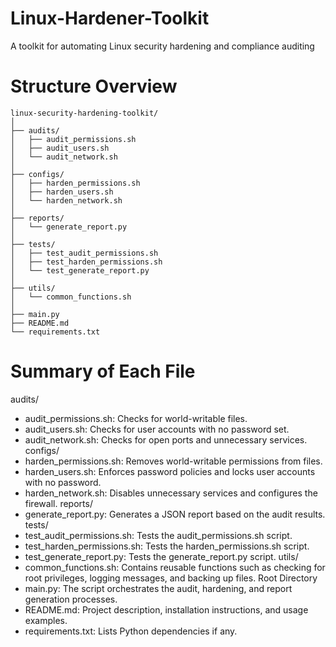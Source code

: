 # Linux-Hardener-Toolkit
A toolkit for automating Linux security hardening and compliance auditing
# Structure Overview
```
linux-security-hardening-toolkit/
│
├── audits/
│   ├── audit_permissions.sh
│   ├── audit_users.sh
│   └── audit_network.sh
│
├── configs/
│   ├── harden_permissions.sh
│   ├── harden_users.sh
│   └── harden_network.sh
│
├── reports/
│   └── generate_report.py
│
├── tests/
│   ├── test_audit_permissions.sh
│   ├── test_harden_permissions.sh
│   └── test_generate_report.py
│
├── utils/
│   └── common_functions.sh
│
├── main.py
├── README.md
└── requirements.txt
```
# Summary of Each File
audits/
- audit_permissions.sh: Checks for world-writable files.
- audit_users.sh: Checks for user accounts with no password set.
- audit_network.sh: Checks for open ports and unnecessary services.
configs/
- harden_permissions.sh: Removes world-writable permissions from files.
- harden_users.sh: Enforces password policies and locks user accounts with no password.
- harden_network.sh: Disables unnecessary services and configures the firewall.
reports/
- generate_report.py: Generates a JSON report based on the audit results.
tests/
- test_audit_permissions.sh: Tests the audit_permissions.sh script.
- test_harden_permissions.sh: Tests the harden_permissions.sh script.
- test_generate_report.py: Tests the generate_report.py script.
utils/
- common_functions.sh: Contains reusable functions such as checking for root privileges, logging messages, and backing up files.
Root Directory
- main.py: The script orchestrates the audit, hardening, and report generation processes.
- README.md: Project description, installation instructions, and usage examples.
- requirements.txt: Lists Python dependencies if any.
